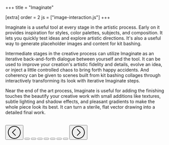 +++
title = "Imaginate"

[extra]
order = 2
js = ["image-interaction.js"]
+++

Imaginate is a useful tool at every stage in the artistic process. Early on it provides inspiration for styles, color palettes, subjects, and composition. It lets you quickly test ideas and explore artistic directions. It's also a useful way to generate placeholder images and content for kit bashing.

Intermediate stages in the creative process can utilize Imaginate as an iterative back-and-forth dialogue between yourself and the tool. It can be used to improve your creation's artistic fidelity and details, evolve an idea, or inject a little controlled chaos to bring forth happy accidents. And coherency can be given to scenes built from kit bashing collages through interactively transforming its look with iterative Imaginate steps.

Near the end of the art process, Imaginate is useful for adding the finishing touches the beautify your creative work with small additions like textures, subtle lighting and shadow effects, and pleasant gradients to make the whole piece look its best. It can turn a sterile, flat vector drawing into a detailed final work.

<!--
Illustrate a use case:
1. Hand draw a sketch of a scene
2. Generate several scenes to get inspiration for the color palette
3. Sample from those scenes and use the vector tools to ink sketch
4. Iteratively improve the fidelity
5. Inpaint to replace an element in the scene
6. Outpaint to extend the scene
-->

<section id="imaginate-creative-concepts-carousel" class="carousel center window-size-2" data-carousel>
	<div class="carousel-slide">
		<img src="https://files.keavon.com/-/PerfumedNiceRhinoceros/capture.png" alt="" data-carousel-image />
		<img src="https://files.keavon.com/-/UnwrittenFrankHeterodontosaurus/capture.png" alt="" data-carousel-image />
		<img src="https://files.keavon.com/-/BlindBiodegradableAlaskajingle/capture.png" alt="" data-carousel-image />
		<img src="https://files.keavon.com/-/DigitalElatedVicuna/capture.png" alt="" data-carousel-image />
		<img src="https://files.keavon.com/-/ThreadbareIncredibleFlycatcher/capture.png" alt="" data-carousel-image />
		<img src="https://files.keavon.com/-/NaughtyGracefulSquirrel/capture.png" alt="" data-carousel-image />
		<img src="https://files.keavon.com/-/BrownSuburbanMacaw/capture.png" alt="" data-carousel-image />
		<img src="https://files.keavon.com/-/AbsoluteAwkwardGrouse/capture.png" alt="" data-carousel-image />
	</div>
	<div class="screenshot-details">
		<div class="carousel-controls">
			<button class="direction prev" data-carousel-prev>
				<svg width="40" height="40" viewBox="0 0 40 40" xmlns="http://www.w3.org/2000/svg">
					<path d="M20,0C8.95,0,0,8.95,0,20c0,11.05,8.95,20,20,20c11.05,0,20-8.95,20-20C40,8.95,31.05,0,20,0z M20,38c-9.93,0-18-8.07-18-18S10.07,2,20,2s18,8.07,18,18S29.93,38,20,38z" />
					<polygon points="24.71,10.71 23.29,9.29 12.59,20 23.29,30.71 24.71,29.29 15.41,20" />
				</svg>
			</button>
			<button class="dot active" data-carousel-dot></button>
			<button class="dot" data-carousel-dot></button>
			<button class="dot" data-carousel-dot></button>
			<button class="dot" data-carousel-dot></button>
			<button class="dot" data-carousel-dot></button>
			<button class="dot" data-carousel-dot></button>
			<button class="dot" data-carousel-dot></button>
			<button class="direction next" data-carousel-next>
				<svg width="40" height="40" viewBox="0 0 40 40" xmlns="http://www.w3.org/2000/svg">
					<path d="M20,0C8.95,0,0,8.95,0,20c0,11.05,8.95,20,20,20c11.05,0,20-8.95,20-20C40,8.95,31.05,0,20,0z M20,38c-9.93,0-18-8.07-18-18S10.07,2,20,2s18,8.07,18,18S29.93,38,20,38z" />
					<polygon points="16.71,9.29 15.29,10.71 24.59,20 15.29,29.29 16.71,30.71 27.41,20" />
				</svg>
			</button>
		</div>
	</div>
</section>

